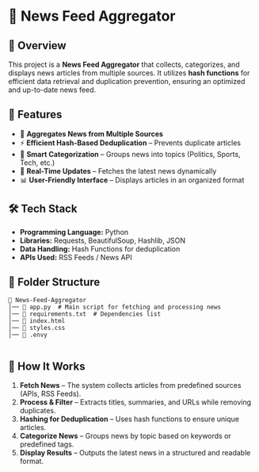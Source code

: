 # 📰 News Feed Aggregator  

## 📌 Overview  
This project is a **News Feed Aggregator** that collects, categorizes, and displays news articles from multiple sources. It utilizes **hash functions** for efficient data retrieval and duplication prevention, ensuring an optimized and up-to-date news feed.  

## 🚀 Features  
- 📰 **Aggregates News from Multiple Sources**  
- ⚡ **Efficient Hash-Based Deduplication** – Prevents duplicate articles  
- 🎯 **Smart Categorization** – Groups news into topics (Politics, Sports, Tech, etc.)  
- 🔄 **Real-Time Updates** – Fetches the latest news dynamically  
- 📊 **User-Friendly Interface** – Displays articles in an organized format  

## 🛠️ Tech Stack  
- **Programming Language:** Python  
- **Libraries:** Requests, BeautifulSoup, Hashlib, JSON  
- **Data Handling:** Hash Functions for deduplication  
- **APIs Used:** RSS Feeds / News API  

## 📂 Folder Structure  
```
📂 News-Feed-Aggregator   
│── 📜 app.py  # Main script for fetching and processing news  
│── 📜 requirements.txt  # Dependencies list  
│── 📜 index.html
│── 📜 styles.css
│── 📜 .envy
 
```

## 📖 How It Works  
1. **Fetch News** – The system collects articles from predefined sources (APIs, RSS Feeds).  
2. **Process & Filter** – Extracts titles, summaries, and URLs while removing duplicates.  
3. **Hashing for Deduplication** – Uses hash functions to ensure unique articles.  
4. **Categorize News** – Groups news by topic based on keywords or predefined tags.  
5. **Display Results** – Outputs the latest news in a structured and readable format.  


